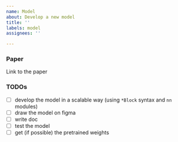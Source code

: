```yaml
---
name: Model
about: Develop a new model
title: ''
labels: model
assignees: ''

---
```


### Paper
Link to the paper
### TODOs
- [ ] develop the model in a scalable way (using `*Block` syntax and `nn` modules)
- [ ] draw the model on figma
- [ ] write doc 
- [ ] test the model 
- [ ] get (if possible) the pretrained weights
